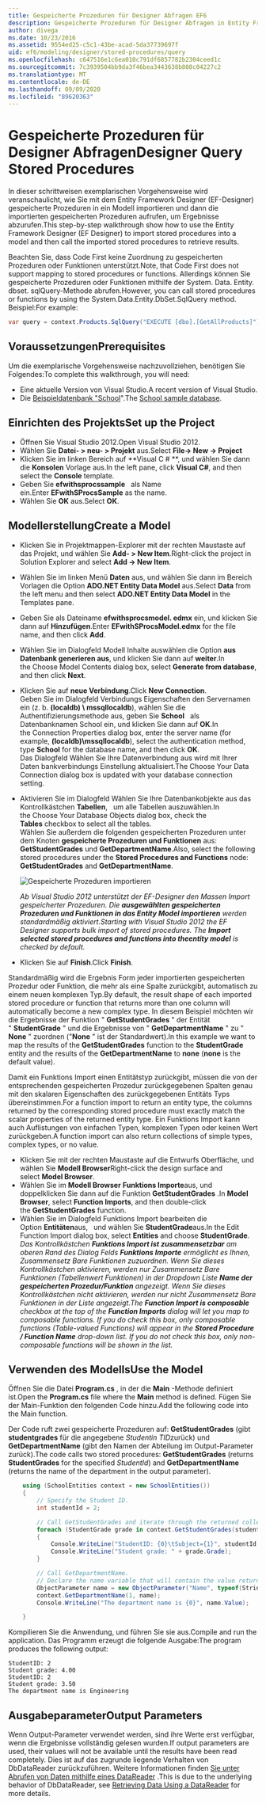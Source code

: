```yaml
---
title: Gespeicherte Prozeduren für Designer Abfragen EF6
description: Gespeicherte Prozeduren für Designer Abfragen in Entity Framework 6
author: divega
ms.date: 10/23/2016
ms.assetid: 9554ed25-c5c1-43be-acad-5da37739697f
uid: ef6/modeling/designer/stored-procedures/query
ms.openlocfilehash: c647516e1c6ea010c791df6857782b2304ceed1c
ms.sourcegitcommit: 7c3939504bb9da3f46bea3443638b808c04227c2
ms.translationtype: MT
ms.contentlocale: de-DE
ms.lasthandoff: 09/09/2020
ms.locfileid: "89620363"
---
```

# <a name="designer-query-stored-procedures"></a><span data-ttu-id="7e529-103">Gespeicherte Prozeduren für Designer Abfragen</span><span class="sxs-lookup"><span data-stu-id="7e529-103">Designer Query Stored Procedures</span></span>
<span data-ttu-id="7e529-104">In dieser schrittweisen exemplarischen Vorgehensweise wird veranschaulicht, wie Sie mit dem Entity Framework Designer (EF-Designer) gespeicherte Prozeduren in ein Modell importieren und dann die importierten gespeicherten Prozeduren aufrufen, um Ergebnisse abzurufen.</span><span class="sxs-lookup"><span data-stu-id="7e529-104">This step-by-step walkthrough show how to use the Entity Framework Designer (EF Designer) to import stored procedures into a model and then call the imported stored procedures to retrieve results.</span></span> 

<span data-ttu-id="7e529-105">Beachten Sie, dass Code First keine Zuordnung zu gespeicherten Prozeduren oder Funktionen unterstützt.</span><span class="sxs-lookup"><span data-stu-id="7e529-105">Note, that Code First does not support mapping to stored procedures or functions.</span></span> <span data-ttu-id="7e529-106">Allerdings können Sie gespeicherte Prozeduren oder Funktionen mithilfe der System. Data. Entity. dbset. sqlQuery-Methode abrufen.</span><span class="sxs-lookup"><span data-stu-id="7e529-106">However, you can call stored procedures or functions by using the System.Data.Entity.DbSet.SqlQuery method.</span></span> <span data-ttu-id="7e529-107">Beispiel:</span><span class="sxs-lookup"><span data-stu-id="7e529-107">For example:</span></span>
``` csharp
var query = context.Products.SqlQuery("EXECUTE [dbo].[GetAllProducts]")`;
```

## <a name="prerequisites"></a><span data-ttu-id="7e529-108">Voraussetzungen</span><span class="sxs-lookup"><span data-stu-id="7e529-108">Prerequisites</span></span>

<span data-ttu-id="7e529-109">Um die exemplarische Vorgehensweise nachzuvollziehen, benötigen Sie Folgendes:</span><span class="sxs-lookup"><span data-stu-id="7e529-109">To complete this walkthrough, you will need:</span></span>

- <span data-ttu-id="7e529-110">Eine aktuelle Version von Visual Studio.</span><span class="sxs-lookup"><span data-stu-id="7e529-110">A recent version of Visual Studio.</span></span>
- <span data-ttu-id="7e529-111">Die [Beispieldatenbank "School](xref:ef6/resources/school-database)".</span><span class="sxs-lookup"><span data-stu-id="7e529-111">The [School sample database](xref:ef6/resources/school-database).</span></span>

## <a name="set-up-the-project"></a><span data-ttu-id="7e529-112">Einrichten des Projekts</span><span class="sxs-lookup"><span data-stu-id="7e529-112">Set up the Project</span></span>

-   <span data-ttu-id="7e529-113">Öffnen Sie Visual Studio 2012.</span><span class="sxs-lookup"><span data-stu-id="7e529-113">Open Visual Studio 2012.</span></span>
-   <span data-ttu-id="7e529-114">Wählen Sie **Datei- &gt; neu- &gt; Projekt** aus.</span><span class="sxs-lookup"><span data-stu-id="7e529-114">Select **File-&gt; New -&gt; Project**</span></span>
-   <span data-ttu-id="7e529-115">Klicken Sie im linken Bereich auf \*\*Visual C \# \*\*, und wählen Sie dann die **Konsolen** Vorlage aus.</span><span class="sxs-lookup"><span data-stu-id="7e529-115">In the left pane, click **Visual C\#**, and then select the **Console** template.</span></span>
-   <span data-ttu-id="7e529-116">Geben Sie **efwithsprocssample**   als Name ein.</span><span class="sxs-lookup"><span data-stu-id="7e529-116">Enter **EFwithSProcsSample** as the name.</span></span>
-   <span data-ttu-id="7e529-117">Wählen Sie **OK** aus.</span><span class="sxs-lookup"><span data-stu-id="7e529-117">Select **OK**.</span></span>

## <a name="create-a-model"></a><span data-ttu-id="7e529-118">Modellerstellung</span><span class="sxs-lookup"><span data-stu-id="7e529-118">Create a Model</span></span>

-   <span data-ttu-id="7e529-119">Klicken Sie in Projektmappen-Explorer mit der rechten Maustaste auf das Projekt, und wählen Sie **Add- &gt; New Item**.</span><span class="sxs-lookup"><span data-stu-id="7e529-119">Right-click the project in Solution Explorer and select **Add -&gt; New Item**.</span></span>
-   <span data-ttu-id="7e529-120">Wählen Sie im linken Menü **Daten** aus, und wählen Sie dann im Bereich Vorlagen die Option **ADO.NET Entity Data Model** aus.</span><span class="sxs-lookup"><span data-stu-id="7e529-120">Select **Data** from the left menu and then select **ADO.NET Entity Data Model** in the Templates pane.</span></span>
-   <span data-ttu-id="7e529-121">Geben Sie als Dateiname **efwithsprocsmodel. edmx** ein, und klicken Sie dann auf **Hinzufügen**.</span><span class="sxs-lookup"><span data-stu-id="7e529-121">Enter **EFwithSProcsModel.edmx** for the file name, and then click **Add**.</span></span>
-   <span data-ttu-id="7e529-122">Wählen Sie im Dialogfeld Modell Inhalte auswählen die Option **aus Datenbank generieren aus**, und klicken Sie dann auf **weiter**.</span><span class="sxs-lookup"><span data-stu-id="7e529-122">In the Choose Model Contents dialog box, select **Generate from database**, and then click **Next**.</span></span>
-   <span data-ttu-id="7e529-123">Klicken Sie auf **neue Verbindung**.</span><span class="sxs-lookup"><span data-stu-id="7e529-123">Click **New Connection**.</span></span>  
    <span data-ttu-id="7e529-124">Geben Sie im Dialogfeld Verbindungs Eigenschaften den Servernamen ein (z. b. **(localdb) \\ mssqllocaldb**), wählen Sie die Authentifizierungsmethode aus, geben Sie **School**   als Datenbanknamen School ein, und klicken Sie dann auf **OK**.</span><span class="sxs-lookup"><span data-stu-id="7e529-124">In the Connection Properties dialog box, enter the server name (for example, **(localdb)\\mssqllocaldb**), select the authentication method, type **School** for the database name, and then click **OK**.</span></span>  
    <span data-ttu-id="7e529-125">Das Dialogfeld Wählen Sie Ihre Datenverbindung aus wird mit Ihrer Daten bankverbindungs Einstellung aktualisiert.</span><span class="sxs-lookup"><span data-stu-id="7e529-125">The Choose Your Data Connection dialog box is updated with your database connection setting.</span></span>
-   <span data-ttu-id="7e529-126">Aktivieren Sie im Dialogfeld Wählen Sie Ihre Datenbankobjekte aus das Kontrollkästchen **Tabellen**,   um alle Tabellen auszuwählen.</span><span class="sxs-lookup"><span data-stu-id="7e529-126">In the Choose Your Database Objects dialog box, check the **Tables** checkbox to select all the tables.</span></span>  
    <span data-ttu-id="7e529-127">Wählen Sie außerdem die folgenden gespeicherten Prozeduren unter dem Knoten **gespeicherte Prozeduren und Funktionen** aus: **GetStudentGrades** und **GetDepartmentName**.</span><span class="sxs-lookup"><span data-stu-id="7e529-127">Also, select the following stored procedures under the **Stored Procedures and Functions** node: **GetStudentGrades** and **GetDepartmentName**.</span></span> 

    ![Gespeicherte Prozeduren importieren](~/ef6/media/import.jpg)

    <span data-ttu-id="7e529-129">*Ab Visual Studio 2012 unterstützt der EF-Designer den Massen Import gespeicherter Prozeduren. Die **ausgewählten gespeicherten Prozeduren und Funktionen in das Entity Model importieren** werden standardmäßig aktiviert.*</span><span class="sxs-lookup"><span data-stu-id="7e529-129">*Starting with Visual Studio 2012 the EF Designer supports bulk import of stored procedures. The **Import selected stored procedures and functions into theentity model** is checked by default.*</span></span>
-   <span data-ttu-id="7e529-130">Klicken Sie auf **Finish**.</span><span class="sxs-lookup"><span data-stu-id="7e529-130">Click **Finish**.</span></span>

<span data-ttu-id="7e529-131">Standardmäßig wird die Ergebnis Form jeder importierten gespeicherten Prozedur oder Funktion, die mehr als eine Spalte zurückgibt, automatisch zu einem neuen komplexen Typ.</span><span class="sxs-lookup"><span data-stu-id="7e529-131">By default, the result shape of each imported stored procedure or function that returns more than one column will automatically become a new complex type.</span></span> <span data-ttu-id="7e529-132">In diesem Beispiel möchten wir die Ergebnisse der Funktion " **GetStudentGrades** " der Entität " **StudentGrade** " und die Ergebnisse von " **GetDepartmentName** " zu " **None** " zuordnen ("**None** " ist der Standardwert).</span><span class="sxs-lookup"><span data-stu-id="7e529-132">In this example we want to map the results of the **GetStudentGrades** function to the **StudentGrade** entity and the results of the **GetDepartmentName** to **none** (**none** is the default value).</span></span>

<span data-ttu-id="7e529-133">Damit ein Funktions Import einen Entitätstyp zurückgibt, müssen die von der entsprechenden gespeicherten Prozedur zurückgegebenen Spalten genau mit den skalaren Eigenschaften des zurückgegebenen Entitäts Typs übereinstimmen.</span><span class="sxs-lookup"><span data-stu-id="7e529-133">For a function import to return an entity type, the columns returned by the corresponding stored procedure must exactly match the scalar properties of the returned entity type.</span></span> <span data-ttu-id="7e529-134">Ein Funktions Import kann auch Auflistungen von einfachen Typen, komplexen Typen oder keinen Wert zurückgeben.</span><span class="sxs-lookup"><span data-stu-id="7e529-134">A function import can also return collections of simple types, complex types, or no value.</span></span>

-   <span data-ttu-id="7e529-135">Klicken Sie mit der rechten Maustaste auf die Entwurfs Oberfläche, und wählen Sie **Modell Browser**</span><span class="sxs-lookup"><span data-stu-id="7e529-135">Right-click the design surface and select **Model Browser**.</span></span>
-   <span data-ttu-id="7e529-136">Wählen Sie im **Modell Browser** **Funktions Importe**aus, und doppelklicken Sie dann auf die Funktion **GetStudentGrades** .</span><span class="sxs-lookup"><span data-stu-id="7e529-136">In **Model Browser**, select **Function Imports**, and then double-click the **GetStudentGrades** function.</span></span>
-   <span data-ttu-id="7e529-137">Wählen Sie im Dialogfeld Funktions Import bearbeiten die Option **Entitäten**aus,   und wählen Sie **StudentGrade**aus.</span><span class="sxs-lookup"><span data-stu-id="7e529-137">In the Edit Function Import dialog box, select **Entities** and choose **StudentGrade**.</span></span>  
    <span data-ttu-id="7e529-138">*Das Kontrollkästchen **Funktions Import ist zusammensetzbar** am oberen Rand des Dialog Felds **Funktions Importe** ermöglicht es Ihnen, Zusammensetz Bare Funktionen zuzuordnen. Wenn Sie dieses Kontrollkästchen aktivieren, werden nur Zusammensetz Bare Funktionen (Tabellenwert Funktionen) in der Dropdown Liste **Name der gespeicherten Prozedur/Funktion** angezeigt. Wenn Sie dieses Kontrollkästchen nicht aktivieren, werden nur nicht Zusammensetz Bare Funktionen in der Liste angezeigt.*</span><span class="sxs-lookup"><span data-stu-id="7e529-138">*The **Function Import is composable** checkbox at the top of the **Function Imports** dialog will let you map to composable functions. If you do check this box, only composable functions (Table-valued Functions) will appear in the **Stored Procedure / Function Name** drop-down list. If you do not check this box, only non-composable functions will be shown in the list.*</span></span>

## <a name="use-the-model"></a><span data-ttu-id="7e529-139">Verwenden des Modells</span><span class="sxs-lookup"><span data-stu-id="7e529-139">Use the Model</span></span>

<span data-ttu-id="7e529-140">Öffnen Sie die Datei **Program.cs** , in der die **Main** -Methode definiert ist.</span><span class="sxs-lookup"><span data-stu-id="7e529-140">Open the **Program.cs** file where the **Main** method is defined.</span></span> <span data-ttu-id="7e529-141">Fügen Sie der Main-Funktion den folgenden Code hinzu.</span><span class="sxs-lookup"><span data-stu-id="7e529-141">Add the following code into the Main function.</span></span>

<span data-ttu-id="7e529-142">Der Code ruft zwei gespeicherte Prozeduren auf: **GetStudentGrades** (gibt **studentgrades** für die angegebene *Studentin TID*zurück) und **GetDepartmentName** (gibt den Namen der Abteilung im Output-Parameter zurück).</span><span class="sxs-lookup"><span data-stu-id="7e529-142">The code calls two stored procedures: **GetStudentGrades** (returns **StudentGrades** for the specified *StudentId*) and **GetDepartmentName** (returns the name of the department in the output parameter).</span></span>  

``` csharp
    using (SchoolEntities context = new SchoolEntities())
    {
        // Specify the Student ID.
        int studentId = 2;

        // Call GetStudentGrades and iterate through the returned collection.
        foreach (StudentGrade grade in context.GetStudentGrades(studentId))
        {
            Console.WriteLine("StudentID: {0}\tSubject={1}", studentId, grade.Subject);
            Console.WriteLine("Student grade: " + grade.Grade);
        }

        // Call GetDepartmentName.
        // Declare the name variable that will contain the value returned by the output parameter.
        ObjectParameter name = new ObjectParameter("Name", typeof(String));
        context.GetDepartmentName(1, name);
        Console.WriteLine("The department name is {0}", name.Value);

    }
```

<span data-ttu-id="7e529-143">Kompilieren Sie die Anwendung, und führen Sie sie aus.</span><span class="sxs-lookup"><span data-stu-id="7e529-143">Compile and run the application.</span></span> <span data-ttu-id="7e529-144">Das Programm erzeugt die folgende Ausgabe:</span><span class="sxs-lookup"><span data-stu-id="7e529-144">The program produces the following output:</span></span>

```console
StudentID: 2
Student grade: 4.00
StudentID: 2
Student grade: 3.50
The department name is Engineering
```

<a name="output-parameters"></a><span data-ttu-id="7e529-145">Ausgabeparameter</span><span class="sxs-lookup"><span data-stu-id="7e529-145">Output Parameters</span></span>
-----------------

<span data-ttu-id="7e529-146">Wenn Output-Parameter verwendet werden, sind ihre Werte erst verfügbar, wenn die Ergebnisse vollständig gelesen wurden.</span><span class="sxs-lookup"><span data-stu-id="7e529-146">If output parameters are used, their values will not be available until the results have been read completely.</span></span> <span data-ttu-id="7e529-147">Dies ist auf das zugrunde liegende Verhalten von DbDataReader zurückzuführen. Weitere Informationen finden [Sie unter Abrufen von Daten mithilfe eines DataReader](https://go.microsoft.com/fwlink/?LinkID=398589) .</span><span class="sxs-lookup"><span data-stu-id="7e529-147">This is due to the underlying behavior of DbDataReader, see [Retrieving Data Using a DataReader](https://go.microsoft.com/fwlink/?LinkID=398589) for more details.</span></span>
